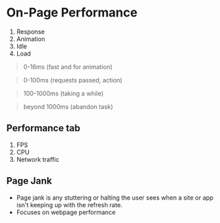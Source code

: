 # On-Page Performance

1. Response
1. Animation
1. Idle
1. Load

> 0-16ms (fast and for animation)

> 0-100ms (requests passed, action)

> 100-1000ms (taking a while)

> beyond 1000ms (abandon task)

## Performance tab

1. FPS
2. CPU
3. Network traffic

## Page Jank

- Page jank is any stuttering or halting the user sees when a site or app isn't keeping up with the refresh rate.
- Focuses on webpage performance
